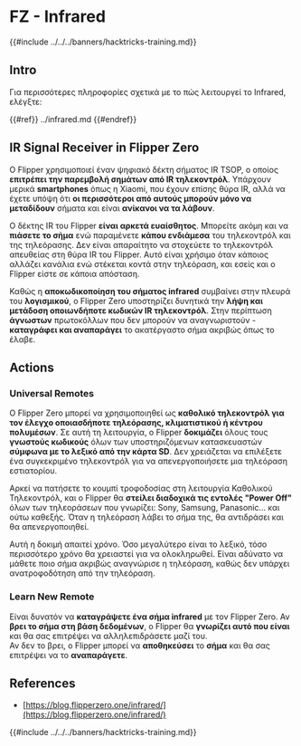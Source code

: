 # FZ - Infrared

{{#include ../../../banners/hacktricks-training.md}}

## Intro <a href="#ir-signal-receiver-in-flipper-zero" id="ir-signal-receiver-in-flipper-zero"></a>

Για περισσότερες πληροφορίες σχετικά με το πώς λειτουργεί το Infrared, ελέγξτε:

{{#ref}}
../infrared.md
{{#endref}}

## IR Signal Receiver in Flipper Zero <a href="#ir-signal-receiver-in-flipper-zero" id="ir-signal-receiver-in-flipper-zero"></a>

Ο Flipper χρησιμοποιεί έναν ψηφιακό δέκτη σήματος IR TSOP, ο οποίος **επιτρέπει την παρεμβολή σημάτων από IR τηλεκοντρόλ**. Υπάρχουν μερικά **smartphones** όπως η Xiaomi, που έχουν επίσης θύρα IR, αλλά να έχετε υπόψη ότι **οι περισσότεροι από αυτούς μπορούν μόνο να μεταδίδουν** σήματα και είναι **ανίκανοι να τα λάβουν**.

Ο δέκτης IR του Flipper **είναι αρκετά ευαίσθητος**. Μπορείτε ακόμη και να **πιάσετε το σήμα** ενώ παραμένετε **κάπου ενδιάμεσα** του τηλεκοντρόλ και της τηλεόρασης. Δεν είναι απαραίτητο να στοχεύετε το τηλεκοντρόλ απευθείας στη θύρα IR του Flipper. Αυτό είναι χρήσιμο όταν κάποιος αλλάζει κανάλια ενώ στέκεται κοντά στην τηλεόραση, και εσείς και ο Flipper είστε σε κάποια απόσταση.

Καθώς η **αποκωδικοποίηση του σήματος infrared** συμβαίνει στην πλευρά του **λογισμικού**, ο Flipper Zero υποστηρίζει δυνητικά την **λήψη και μετάδοση οποιωνδήποτε κωδικών IR τηλεκοντρόλ**. Στην περίπτωση **άγνωστων** πρωτοκόλλων που δεν μπορούν να αναγνωριστούν - **καταγράφει και αναπαράγει** το ακατέργαστο σήμα ακριβώς όπως το έλαβε.

## Actions

### Universal Remotes

Ο Flipper Zero μπορεί να χρησιμοποιηθεί ως **καθολικό τηλεκοντρόλ για τον έλεγχο οποιασδήποτε τηλεόρασης, κλιματιστικού ή κέντρου πολυμέσων**. Σε αυτή τη λειτουργία, ο Flipper **δοκιμάζει** όλους τους **γνωστούς κωδικούς** όλων των υποστηριζόμενων κατασκευαστών **σύμφωνα με το λεξικό από την κάρτα SD**. Δεν χρειάζεται να επιλέξετε ένα συγκεκριμένο τηλεκοντρόλ για να απενεργοποιήσετε μια τηλεόραση εστιατορίου.

Αρκεί να πατήσετε το κουμπί τροφοδοσίας στη λειτουργία Καθολικού Τηλεκοντρόλ, και ο Flipper θα **στείλει διαδοχικά τις εντολές "Power Off"** όλων των τηλεοράσεων που γνωρίζει: Sony, Samsung, Panasonic... και ούτω καθεξής. Όταν η τηλεόραση λάβει το σήμα της, θα αντιδράσει και θα απενεργοποιηθεί.

Αυτή η δοκιμή απαιτεί χρόνο. Όσο μεγαλύτερο είναι το λεξικό, τόσο περισσότερο χρόνο θα χρειαστεί για να ολοκληρωθεί. Είναι αδύνατο να μάθετε ποιο σήμα ακριβώς αναγνώρισε η τηλεόραση, καθώς δεν υπάρχει ανατροφοδότηση από την τηλεόραση.

### Learn New Remote

Είναι δυνατόν να **καταγράψετε ένα σήμα infrared** με τον Flipper Zero. Αν **βρει το σήμα στη βάση δεδομένων**, ο Flipper θα **γνωρίζει αυτό που είναι** και θα σας επιτρέψει να αλληλεπιδράσετε μαζί του.\
Αν δεν το βρει, ο Flipper μπορεί να **αποθηκεύσει** το **σήμα** και θα σας επιτρέψει να το **αναπαράγετε**.

## References

- [https://blog.flipperzero.one/infrared/](https://blog.flipperzero.one/infrared/)

{{#include ../../../banners/hacktricks-training.md}}
